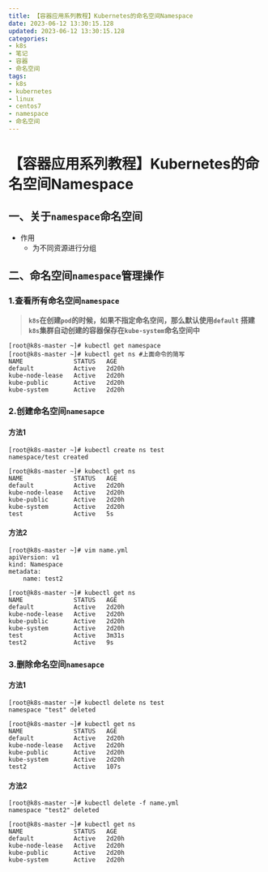 ```yaml
---
title: 【容器应用系列教程】Kubernetes的命名空间Namespace
date: 2023-06-12 13:30:15.128
updated: 2023-06-12 13:30:15.128
categories: 
- k8s
- 笔记
- 容器
- 命名空间
tags: 
- k8s
- kubernetes
- linux
- centos7
- namespace
- 命名空间
---
```


# 【容器应用系列教程】Kubernetes的命名空间Namespace

## 一、关于`namespace`命名空间

- 作用
	- 为不同资源进行分组

## 二、命名空间`namespace`管理操作

### 1.查看所有命名空间`namespace`

>**`k8s`在创建`pod`的时候，如果不指定命名空间，那么默认使用`default`**
>**搭建`k8s`集群自动创建的容器保存在`kube-system`命名空间中**

```
[root@k8s-master ~]# kubectl get namespace
[root@k8s-master ~]# kubectl get ns	#上面命令的简写
NAME              STATUS   AGE
default           Active   2d20h
kube-node-lease   Active   2d20h
kube-public       Active   2d20h
kube-system       Active   2d20h
```

### 2.创建命名空间`namesapce`

#### 方法1

```
[root@k8s-master ~]# kubectl create ns test
namespace/test created
```

```
[root@k8s-master ~]# kubectl get ns
NAME              STATUS   AGE
default           Active   2d20h
kube-node-lease   Active   2d20h
kube-public       Active   2d20h
kube-system       Active   2d20h
test              Active   5s
```

#### 方法2

```
[root@k8s-master ~]# vim name.yml
apiVersion: v1
kind: Namespace
metadata:
    name: test2
```

```
[root@k8s-master ~]# kubectl get ns
NAME              STATUS   AGE
default           Active   2d20h
kube-node-lease   Active   2d20h
kube-public       Active   2d20h
kube-system       Active   2d20h
test              Active   3m31s
test2             Active   9s
```

### 3.删除命名空间`namesapce`

#### 方法1

```
[root@k8s-master ~]# kubectl delete ns test
namespace "test" deleted
```

```
[root@k8s-master ~]# kubectl get ns
NAME              STATUS   AGE
default           Active   2d20h
kube-node-lease   Active   2d20h
kube-public       Active   2d20h
kube-system       Active   2d20h
test2             Active   107s
```

#### 方法2

```
[root@k8s-master ~]# kubectl delete -f name.yml 
namespace "test2" deleted
```

```
[root@k8s-master ~]# kubectl get ns
NAME              STATUS   AGE
default           Active   2d20h
kube-node-lease   Active   2d20h
kube-public       Active   2d20h
kube-system       Active   2d20h
```

